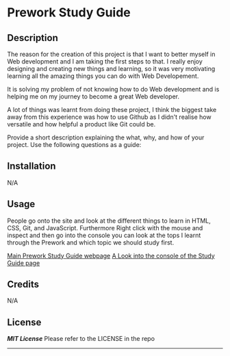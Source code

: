 # Prework Study Guide

## Description

The reason for the creation of this project is that I want to better myself in Web development and I am taking the first steps to that.
I really enjoy designing and creating new things and learning, so it was very motivating learning all the amazing things you can do with
Web Developement.

It is solving my problem of not knowing how to do Web development and is helping me on my journey to become a great Web developer.

A lot of things was learnt from doing these project, I think the biggest take away from this experience was how to use Github as
I didn't realise how versatile and how helpful a product like Git could be.

Provide a short description explaining the what, why, and how of your project. Use the following questions as a guide:

## Installation

N/A

## Usage

People go onto the site and look at the different things to learn in HTML, CSS, Git, and JavaScript. Furthermore Right click with the mouse and inspect and then go into the console
you can look at the tops I learnt through the Prework and which topic we should study first.

[Main Prework Study Guide webpage](/assets/images/Prework-Study.png)
[A Look into the console of the Study Guide page](/assets/images/Console.png)

## Credits

N/A

## License

**_MIT License_**
Please refer to the LICENSE in the repo

---
